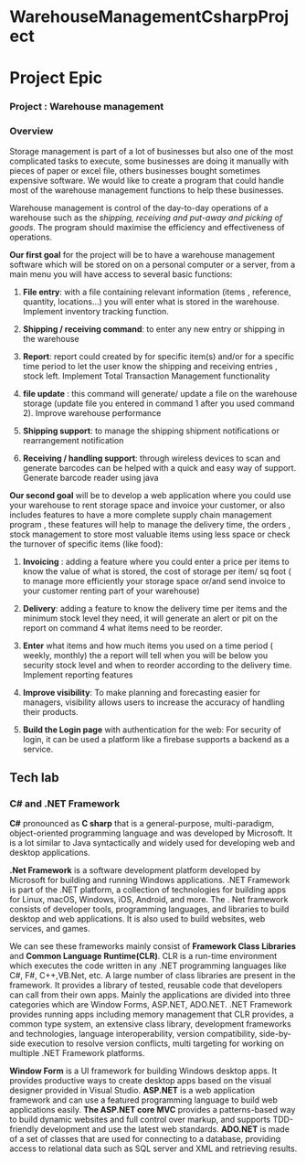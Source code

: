 # WarehouseManagementCsharpProject

# Project Epic

### Project : Warehouse management



### Overview


Storage management is part of a lot of businesses but also one of the most complicated tasks to execute, some businesses are doing it manually with pieces of paper or excel file, others businesses bought sometimes expensive software. We would like to create a program that could handle most of the warehouse management functions to help these businesses. 
 
Warehouse management is control of the day-to-day operations of a warehouse such as the *shipping, receiving and put-away and picking of goods*. The program  should maximise the efficiency and effectiveness of operations.

 
**Our first goal** for the project will be to have a warehouse management software which will be stored on on a personal computer or a server, from a main menu you will have access to several basic functions:

1. **File entry**: with a file containing relevant information (items , reference, quantity, locations...) you will enter what is stored in the warehouse. Implement inventory tracking function.

2. **Shipping / receiving command**: to enter any new entry or shipping in the warehouse 

3. **Report**: report could created by for specific item(s) and/or for a specific time period to let the user know the shipping and receiving entries , stock left. Implement Total Transaction Management functionality

4. **file update** : this command will generate/ update a file on the warehouse storage (update file you entered in command 1 after you used command 2). Improve warehouse performance

5. **Shipping support**: to manage the shipping shipment notifications or rearrangement notification

6. **Receiving / handling support**: through wireless devices to scan and generate barcodes can be helped with a quick and easy way of support. Generate barcode reader using java

 
**Our second goal** will be to develop a web application where you could use your warehouse to rent storage space and invoice your customer, or also includes features to have a more complete supply chain management program , these features will help to manage the delivery time, the orders , stock management to store most valuable items using less space or check the turnover of specific items (like food):
 
1. **Invoicing** : adding a feature where you could enter a price per items to know the value of what is stored, the cost of storage per item/ sq foot ( to manage more efficiently your storage space or/and  send invoice to your customer renting part of your warehouse)

2. **Delivery**: adding a feature to know the delivery time per items and the minimum stock level they need, it will generate an alert or pit on the report on command 4 what items need to be reorder.

3. **Enter** what items and how much items you used on a time period ( weekly, monthly) the a report will tell when you will be below you security stock level and when to reorder according to the delivery time. Implement reporting features
 
4. **Improve visibility**: To make planning and forecasting easier for managers, visibility allows users to increase the accuracy of handling their products.

5. **Build the Login page** with authentication for  the web: For security of login, it can be used a platform like a firebase supports a backend as a service.

## Tech lab


### C# and .NET Framework

**C#** pronounced as **C sharp** that is a general-purpose, multi-paradigm, object-oriented programming language and was developed by Microsoft. It is a lot similar to Java syntactically and widely used for developing web and desktop applications.

**.Net Framework** is a software development platform developed by Microsoft for building and running Windows applications. .NET Framework is part of the .NET platform, a collection of technologies for building apps for Linux, macOS, Windows, iOS, Android, and more. The . Net framework consists of developer tools, programming languages, and libraries to build desktop and web applications. It is also used to build websites, web services, and games.

We can see these frameworks mainly consist of **Framework Class Libraries** and **Common Language Runtime(CLR)**. CLR is a run-time environment which executes the code written in any .NET programming languages like C#, F#, C++,VB.Net, etc.
 A large number of class libraries are present in the framework. It provides a library of tested, reusable code that developers can call from their own apps. Mainly the applications are divided into three categories which are Window Forms, ASP.NET, ADO.NET. .NET Framework provides running apps including memory management that CLR provides, a common type system, an extensive class library, development frameworks and technologies, language interoperability, version compatibility, side-by-side execution to resolve version conflicts, multi targeting for working on multiple .NET Framework platforms.

**Window Form** is a UI framework for building Windows desktop apps. It provides productive ways to create desktop apps based on the visual designer provided in Visual Studio. **ASP.NET** is a web application framework and can use a featured programming language to build web applications easily. **The ASP.NET core MVC** provides a patterns-based way to build dynamic websites and full control over markup, and supports TDD-friendly development and use the latest web standards. **ADO.NET** is made of a set of classes that are used for connecting to a database, providing access to relational data such as SQL server and XML and retrieving results.


